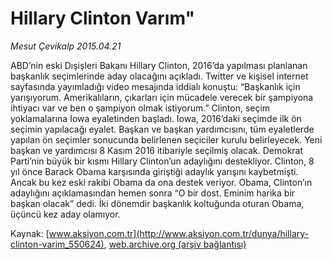 # Hillary Clinton Varım"

*Mesut Çevikalp 2015.04.21*

<div class="pNewsDetailMainContent" itemprop="articleBody">
 <p>
  ABD’nin eski Dışişleri Bakanı Hillary Clinton, 2016’da yapılması planlanan başkanlık seçimlerinde aday olacağını açıkladı. Twitter ve kişisel internet sayfasında yayımladığı video mesajında iddialı konuştu: “Başkanlık için yarışıyorum. Amerikalıların, çıkarları için mücadele verecek bir şampiyona ihtiyacı var ve ben o şampiyon olmak istiyorum.” Clinton, seçim yoklamalarına Iowa eyaletinden başladı. Iowa, 2016’daki seçimde ilk ön seçimin yapılacağı eyalet. Başkan ve başkan yardımcısını, tüm eyaletlerde yapılan ön seçimler sonucunda belirlenen seçiciler kurulu belirleyecek. Yeni başkan ve yardımcısı 8 Kasım 2016 itibariyle seçilmiş olacak. Demokrat Parti’nin büyük bir kısmı Hillary Clinton’un adaylığını destekliyor. Clinton, 8 yıl önce Barack Obama karşısında giriştiği adaylık yarışını kaybetmişti. Ancak bu kez eski rakibi Obama da ona destek veriyor. Obama, Clinton’ın adaylığını açıklamasından hemen sonra “O bir dost. Eminim harika bir başkan olacak” dedi. İki dönemdir başkanlık koltuğunda oturan Obama, üçüncü kez aday olamıyor.
 </p>
</div>


Kaynak: [www.aksiyon.com.tr](http://www.aksiyon.com.tr/dunya/hillary-clinton-varim_550624), [web.archive.org (arşiv bağlantısı)](http://web.archive.org/web/20150708032123/http://www.aksiyon.com.tr/dunya/hillary-clinton-varim_550624)
